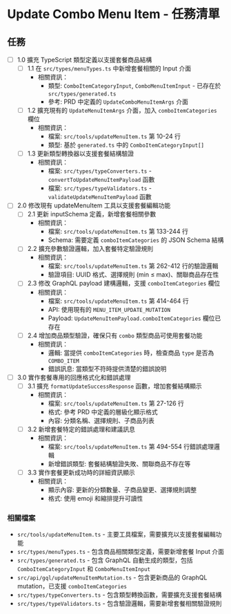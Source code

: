 # Update Combo Menu Item - 任務清單

## 任務

- [ ] 1.0 擴充 TypeScript 類型定義以支援套餐商品結構
  - [ ] 1.1 在 `src/types/menuTypes.ts` 中新增套餐相關的 Input 介面
    - 相關資訊：
      - 類型: `ComboItemCategoryInput`, `ComboMenuItemInput` - 已存在於 `src/types/generated.ts`
      - 參考: PRD 中定義的 `UpdateComboMenuItemArgs` 介面
  - [ ] 1.2 擴充現有的 `UpdateMenuItemArgs` 介面，加入 `comboItemCategories` 欄位
    - 相關資訊：
      - 檔案: `src/tools/updateMenuItem.ts` 第 10-24 行
      - 類型: 基於 `generated.ts` 中的 `ComboItemCategoryInput[]`
  - [ ] 1.3 更新類型轉換器以支援套餐結構驗證
    - 相關資訊：
      - 檔案: `src/types/typeConverters.ts` - `convertToUpdateMenuItemPayload` 函數
      - 檔案: `src/types/typeValidators.ts` - `validateUpdateMenuItemPayload` 函數

- [ ] 2.0 修改現有 updateMenuItem 工具以支援套餐編輯功能
  - [ ] 2.1 更新 inputSchema 定義，新增套餐相關參數
    - 相關資訊：
      - 檔案: `src/tools/updateMenuItem.ts` 第 133-244 行
      - Schema: 需要定義 `comboItemCategories` 的 JSON Schema 結構
  - [ ] 2.2 擴充參數驗證邏輯，加入套餐特定驗證規則
    - 相關資訊：
      - 檔案: `src/tools/updateMenuItem.ts` 第 262-412 行的驗證邏輯
      - 驗證項目: UUID 格式、選擇規則 (min ≤ max)、關聯商品存在性
  - [ ] 2.3 修改 GraphQL payload 建構邏輯，支援 `comboItemCategories` 欄位
    - 相關資訊：
      - 檔案: `src/tools/updateMenuItem.ts` 第 414-464 行
      - API: 使用現有的 `MENU_ITEM_UPDATE_MUTATION`
      - Payload: `UpdateMenuItemPayload.comboItemCategories` 欄位已存在
  - [ ] 2.4 增加商品類型驗證，確保只有 `combo` 類型商品可使用套餐功能
    - 相關資訊：
      - 邏輯: 當提供 `comboItemCategories` 時，檢查商品 `type` 是否為 `COMBO_ITEM`
      - 錯誤訊息: 當類型不符時提供清楚的錯誤說明

- [ ] 3.0 實作套餐專用的回應格式化和錯誤處理
  - [ ] 3.1 擴充 `formatUpdateSuccessResponse` 函數，增加套餐結構顯示
    - 相關資訊：
      - 檔案: `src/tools/updateMenuItem.ts` 第 27-126 行
      - 格式: 參考 PRD 中定義的層級化顯示格式
      - 內容: 分類名稱、選擇規則、子商品列表
  - [ ] 3.2 新增套餐特定的錯誤處理和建議訊息
    - 相關資訊：
      - 檔案: `src/tools/updateMenuItem.ts` 第 494-554 行錯誤處理邏輯
      - 新增錯誤類型: 套餐結構驗證失敗、關聯商品不存在等
  - [ ] 3.3 實作套餐更新成功時的詳細資訊顯示
    - 相關資訊：
      - 顯示內容: 更新的分類數量、子商品變更、選擇規則調整
      - 格式: 使用 emoji 和縮排提升可讀性

### 相關檔案

- `src/tools/updateMenuItem.ts` - 主要工具檔案，需要擴充以支援套餐編輯功能
- `src/types/menuTypes.ts` - 包含商品相關類型定義，需要新增套餐 Input 介面
- `src/types/generated.ts` - 包含 GraphQL 自動生成的類型，包括 `ComboItemCategoryInput` 和 `ComboMenuItemInput`
- `src/api/gql/updateMenuItemMutation.ts` - 包含更新商品的 GraphQL mutation，已支援 `comboItemCategories`
- `src/types/typeConverters.ts` - 包含類型轉換函數，需要擴充支援套餐結構
- `src/types/typeValidators.ts` - 包含驗證邏輯，需要新增套餐相關驗證規則
